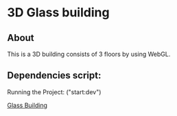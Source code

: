 # 3D Glass building

## About

This is a 3D building consists of 3 floors by using WebGL.

## Dependencies script:

Running the Project: ("start:dev")

[Glass Building](https://github.com/Nourhan-Adell/WebGL/blob/7787b3ccf59f31af5b8743c564081c92872ca7fa/glass-building.mp4)
